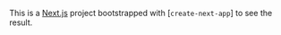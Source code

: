 This is a [Next.js](https://nextjs.org/) project bootstrapped with [`create-next-app`] to see the result.
